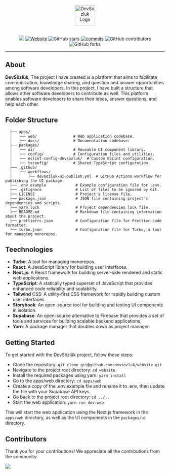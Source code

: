 <div align="center">
  <a href="https://www.devsozluk.net">
    <img
      src="https://raw.githubusercontent.com/devsozluk/website/main/apps/web/src/assets/images/logo.png"
      alt="DevSozluk Logo"
      height="64"
    />
  </a>
  <br />
  <br/>

<a href="https://storybook.devsozluk.net/" target="_blank"><img src="https://raw.githubusercontent.com/storybooks/brand/master/badge/badge-storybook.svg"></a>
[![Website](https://img.shields.io/website?url=https://www.devsozluk.net)](https://devsozluk.net/)
![GitHub stars](https://img.shields.io/github/stars/devsozluk/website)
[![commits](https://badgen.net/github/commits/devsozluk/website/development)](https://github.com/devsozluk/website/commits/development?icon=github&color=green)
![GitHub contributors](https://badgen.net/github/contributors/devsozluk/website)
![GitHub forks](https://badgen.net/github/forks/devsozluk/website)

<hr/>
</div>

## **About**

**DevSözlük**, The project I have created is a platform that aims to facilitate communication, knowledge sharing, and question and answer opportunities among software developers. In this project, I have built a structure that allows other software developers to contribute as well. This platform enables software developers to share their ideas, answer questions, and help each other.

## **Folder Structure**

```devsozluk/
  ├── apps/
  │   ├── web/                # Web application codebase.
  │   ├── docs/               # Documentation codebase.
  ├── packages/
  │   ├── ui/                 # Reusable UI component library.
  │   ├── config/             # Configuration files and utilities.
  │   ├── eslint-config-devsozluk/  # Custom ESLint configuration.
  │   ├── tsconfig/           # Shared TypeScript configuration.
  ├── .github/
  │   ├── workflows/
  │   │   └── devsozluk-ui-publish.yml  # GitHub Actions workflow for publishing the UI package.
  ├── .env.example             # Example configuration file for .env.
  ├── .gitignore               # List of files to be ignored by Git.
  ├── LICENSE                  # Project's license file.
  ├── package.json             # JSON file containing project's dependencies and scripts.
  ├── yarn.lock                # Project dependencies lock file.
  ├── README.md                # Markdown file containing information about the project.
  ├── prettierrc.json          # Configuration file for Prettier code formatter.
  └── turbo.json               # Configuration file for Turbo, a tool for managing monorepos.
```

## Teechnologies

- **Turbo**: A tool for managing monorepos.
- **React**: A JavaScript library for building user interfaces.
- **Next.js**: A React framework for building server-side rendered and static web applications.
- **TypeScript**: A statically typed superset of JavaScript that provides enhanced code reliability and scalability.
- **Tailwind** CSS: A utility-first CSS framework for rapidly building custom user interfaces.
- **Storybook**: An open-source tool for building and testing UI components in isolation.
- **Supabase**: An open-source alternative to Firebase that provides a set of tools and services for building scalable backend applications.
- **Yarn**: A package manager that doubles down as project manager.

## Getting Started

To get started with the DevSözlük project, follow these steps:

- Clone the repository: `git clone git@github.com:devsozluk/website.git`
- Navigate to the project root directory: `cd website`
- Install the required packages using yarn: `yarn install`
- Go to the apps/web directory: `cd apps/web`
- Create a copy of the .env.example file and rename it to .env, then update the file with your Supabase API keys.
- Go back to the project root directory: `cd ../..`
- Start the web application: `yarn run dev:web`

This will start the web application using the Next.js framework in the `apps/web` directory, as well as the UI components in the `packages/ui` directory.

## Contributors

Thank you for your contributions! We appreciate all the contributions from the community.

<a href="https://github.com/devsozluk/website/graphs/contributors">
  <img src="https://contrib.rocks/image?repo=devsozluk/website" />
</a> 
